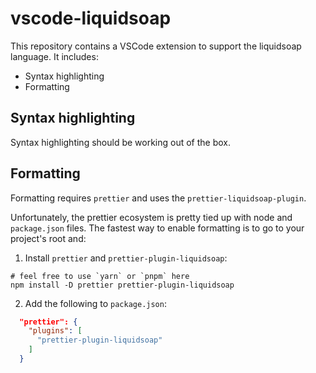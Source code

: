 # vscode-liquidsoap

This repository contains a VSCode extension to support the liquidsoap language. It includes:

- Syntax highlighting
- Formatting

## Syntax highlighting

Syntax highlighting should be working out of the box.

## Formatting

Formatting requires `prettier` and uses the `prettier-liquidsoap-plugin`.

Unfortunately, the prettier ecosystem is pretty tied up with node and `package.json` files. The
fastest way to enable formatting is to go to your project's root and:

1. Install `prettier` and `prettier-plugin-liquidsoap`:

```shell
# feel free to use `yarn` or `pnpm` here
npm install -D prettier prettier-plugin-liquidsoap
```

2. Add the following to `package.json`:

```json
  "prettier": {
    "plugins": [
      "prettier-plugin-liquidsoap"
    ]
  }
```
